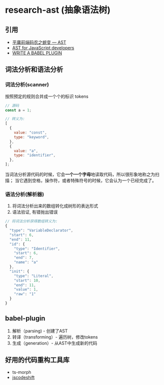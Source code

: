 # research-ast (抽象语法树)

## 引用

- [平庸前端码农之蜕变 — AST](https://juejin.cn/post/6844903725228621832)
- [AST for JavaScript developers](https://itnext.io/ast-for-javascript-developers-3e79aeb08343)
- [WRITE A BABEL PLUGIN](https://stephencook.dev/blog/writing-a-babel-plugin-with-grandma/)

## 词法分析和语法分析

### 词法分析(scanner)

按照预定的规则合并成一个个的标识 tokens

```js
// 源码
const a = 1;

// 转义为:
[
  {
    value: "const",
    type: "keyword",
  },
  {
    value: "a",
    type: "identifier",
  },
];
```

当词法分析源代码的时候，它会**一个一个字母**地读取代码，所以很形象地称之为扫描；
当它遇到空格，操作符，或者特殊符号的时候，它会认为一个已经完成了。

### 语法分析(解析器)

1.  将词法分析出来的数组转化成树形的表达形式
2.  语法验证, 有错抛出错误

```js
// 将词法分析获得数组转义为:
{
  "type": "VariableDeclarator",
  "start": 6,
  "end": 11,
  "id": {
    "type": "Identifier",
    "start": 6,
    "end": 7,
    "name": "a"
  },
  "init": {
    "type": "Literal",
    "start": 10,
    "end": 11,
    "value": 1,
    "raw": "1"
  }
}
```


## babel-plugin

1. 解析（parsing) - 创建了AST
2. 转译（transforming）- 遍历树，修改tokens 
3. 生成（generation）- 从AST中生成新的代码


## 好用的代码重构工具库
* ts-morph
* [jscodeshift](https://github.com/whxaxes/blog/issues/10)

